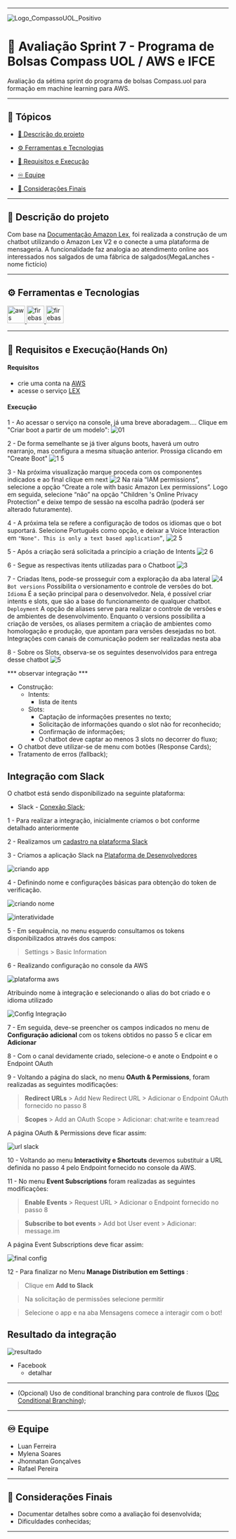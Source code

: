 <hr>

![Logo_CompassoUOL_Positivo](https://user-images.githubusercontent.com/94761781/212589731-3d9e9380-e9ea-4ea2-9f52-fc6595f8d3f0.png)
# 📑 Avaliação Sprint 7 - Programa de Bolsas Compass UOL / AWS e IFCE

Avaliação da sétima sprint do programa de bolsas Compass.uol para formação em machine learning para AWS.

<hr>
<p align="center">
  


## 📌 Tópicos 

- [🧾 Descrição do projeto](#-descrição-do-projeto)

- [⚙️ Ferramentas e Tecnologias](#-ferramentas-e-tecnologias)

- [📝 Requisitos e Execução](#%EF%B8%8F-código)

- [♾️ Equipe](#%EF%B8%8F-equipe)

- [📌 Considerações Finais](#-considerações-finais)

<hr>

## 🧾 Descrição do projeto 
Com base na [Documentação Amazon Lex](https://compasso-my.sharepoint.com/:f:/g/personal/lucas_sousa_compasso_com_br/Eph8d9BDeRhGhBzyoAYRLZUBhfjA54P1-5YHERGaN5_Osg?e=1ibFDI), foi realizada a construção de um chatbot utilizando o Amazon Lex V2 e o conecte a uma plataforma de mensageria.
A funcionalidade faz analogia ao atendimento online aos interessados nos salgados de uma fábrica de salgados(MegaLanches - nome fictício) 

<p align="justify">
<hr>

## ⚙️ Ferramentas e Tecnologias 

<a href="https://aws.amazon.com/pt/" target="_blank"> <img src="https://imgs.search.brave.com/GMxBwk4HNqhFJEmYkqXOW8kelyHphegTgfv8jGX3E3M/rs:fit:1200:1197:1/g:ce/aHR0cHM6Ly9naXN1/c2VyLmNvbS93cC1j/b250ZW50L3VwbG9h/ZHMvMjAxOC8wOC8y/MDAwcHgtQW1hem9u/X1dlYl9TZXJ2aWNl/c19Mb2dvLnN2Z18u/cG5n" alt="aws" width="40" height="40" title="AWS"/> </a><a href="https://docs.aws.amazon.com/pt_br/lexv2/latest/dg/what-is.html" target="_blank"> <img src="https://imgs.search.brave.com/bVZ4uQWr-3duPfutx8MysuJr104Mk89zeMApyYVzVjg/rs:fit:300:300:1/g:ce/aHR0cHM6Ly9zeW1i/b2xzLmdldHZlY3Rh/LmNvbS9zdGVuY2ls/XzcvM19hbWF6b24t/cmVrb2duaXRpb24u/NmFkOGEzYzFiOC5w/bmc" alt="firebase" width="40" height="40" title="AWS LexV2"/> </a> <a href="https://slack.com/intl/pt-br/media-kit" target="_blank"> <img src="https://imgs.search.brave.com/eEl2VJx5Re6JoRirC111bGSvKYC2Hj0Hltdn26O5pbA/rs:fit:1200:1200:1/g:ce/aHR0cHM6Ly9jZG4u/ZnJlZWJpZXN1cHBs/eS5jb20vbG9nb3Mv/bGFyZ2UvMngvc2xh/Y2stMS1sb2dvLXBu/Zy10cmFuc3BhcmVu/dC5wbmc" alt="firebase" width="40" height="40" title="AWS Lambda"/> </a>

<hr>

## 📝 Requisitos e Execução(Hands On)

#### Requisitos
- crie uma conta na [AWS](https://aws.amazon.com/pt/account/)
- acesse o serviço [LEX](https://slack.com/intl/pt-br/media-kit)

#### Execução
1 - Ao acessar o serviço na console, já uma breve aboradagem.... Clique em "Criar boot a partir de um modelo":
![01](https://user-images.githubusercontent.com/94761781/221339202-d0c91b13-a92a-4029-a767-4c9578d54738.png)

2 - De forma semelhante se já tiver alguns boots, haverá um outro rearranjo, mas configura a mesma situação anterior. Prossiga clicando em "Create Boot"
![1 5](https://user-images.githubusercontent.com/94761781/221339194-aef37fe9-98cb-496a-9244-e74396576e46.png)

3 - Na próxima visualização marque proceda com os componentes indicados e ao final clique em next
![2](https://user-images.githubusercontent.com/94761781/221339199-987f99b2-7cf6-4c0a-9aba-284c4431cfa1.png)
Na raia “IAM permissions”, selecione a opção “Create a role with basic Amazon Lex permissions”. Logo em seguida, selecione “não” na opção "Children 's Online Privacy Protection” e deixe tempo de sessão na escolha padrão (poderá ser alterado futuramente).

4 - A próxima tela se refere a configuração de todos os idiomas que o bot suportará. Selecione Português como opção, e deixar a Voice Interaction em 
``` "None". This is only a text based application” ```, 
![2 5](https://user-images.githubusercontent.com/94761781/221339196-e01f5c50-6256-4bf3-9025-d190c9cddb5e.png)

5 - Após a criação será solicitada a princípio a criação de Intents
![2 6](https://user-images.githubusercontent.com/94761781/221339198-b74b5efd-2906-4c3a-a9b4-b57294781ac9.png)

6 - Segue as respectivas itents utilizadas para o Chatboot
![3](https://user-images.githubusercontent.com/94761781/221339200-bfb74b51-9bae-494a-bcf9-f1aca4f62b26.png)

7 - Criadas Itens, pode-se prosseguir com a exploração da aba lateral
![4](https://user-images.githubusercontent.com/94761781/221339201-189f750d-fad3-4dfe-a30a-3c7659d4fdfc.png)
``` Bot versions ```
 Possibilita o versionamento e controle de versões do bot.
```Idioma```
É a seção principal para o desenvolvedor. Nela, é possível criar intents e slots, que são a base do funcionamento de qualquer chatbot. 
```Deployment```
A opção de aliases serve para realizar o controle de versões e de ambientes de desenvolvimento.
Enquanto o versions possibilita a criação de versões, os aliases permitem a criação de ambientes
como homologação e produção, que apontam para versões desejadas no bot. Integrações com canais de comunicação podem ser realizadas nesta aba

8 - Sobre os Slots, observa-se os seguintes desenvolvidos para entrega desse chatbot
![5](https://user-images.githubusercontent.com/94761781/221339426-67b25a8b-ca9b-4e78-9399-f8027cf8add2.png)

*** observar integração ***
- Construção:   
  - Intents:    
    - lista de itents
  - Slots:    
    - Captação de informações presentes no texto;    
    - Solicitação de informações quando o slot não for reconhecido;    
    - Confirmação de informações;    
    - O chatbot deve captar ao menos 3 slots no decorrer do fluxo;
- O chatbot deve utilizar-se de menu com botões (Response Cards);
- Tratamento de erros (fallback);

## Integração com Slack

O chatbot está sendo disponibilizado na seguinte plataforma:
  - Slack - [Conexão Slack](https://docs.aws.amazon.com/pt_br/lex/latest/dg/slack-bot-association.html);  

1 - Para realizar a integração, inicialmente criamos o bot conforme detalhado anteriormente 

2 - Realizamos um  [cadastro na plataforma Slack](https://slack.com/intl/pt-br/)

3 - Criamos a aplicação Slack na [Plataforma de Desenvolvedores](https://api.slack.com/)

![criando app](https://user-images.githubusercontent.com/103221427/221373306-2c9fbdfb-9053-4b95-ba18-2a7318a94ada.png)

4 - Definindo nome e configurações básicas para obtenção do token de verificação.

![criando nome](https://user-images.githubusercontent.com/103221427/221375218-98172466-fe99-412b-a740-f1181595e718.png)

![interatividade](https://user-images.githubusercontent.com/103221427/221375376-50dfb9a8-cae4-41eb-a0f4-f327c1bbcc5d.png)

5 - Em sequência, no menu esquerdo consultamos os tokens disponibilizados através dos campos:

> Settings > Basic Information

6 - Realizando configuração no console da AWS

![plataforma aws](https://user-images.githubusercontent.com/103221427/221376414-d09a9643-4540-4e0c-a513-2e1cd70fa6de.png)

Atribuindo nome à integração e selecionando o alias do bot criado e o idioma utilizado

![Config Integração](https://user-images.githubusercontent.com/103221427/221376543-25c118b4-3647-48b0-acbb-403268a34ebc.png)

7 - Em seguida, deve-se preencher os campos indicados no menu de **Configuração adicional** com os tokens obtidos no passo 5 e clicar em **Adicionar**

8 - Com o canal devidamente criado, selecione-o e anote o Endpoint e o Endpoint OAuth

9 - Voltando a página do slack, no menu **OAuth & Permissions**, foram realizadas as seguintes modificações: 

> **Redirect URLs** > Add New Redirect URL > Adicionar o Endpoint OAuth fornecido no passo 8

> **Scopes** > Add an OAuth Scope > Adicionar: chat:write e team:read

A página OAuth & Permissions deve ficar assim: 

![url slack](https://user-images.githubusercontent.com/103221427/221377760-73fe9f38-6fb0-43d9-8f19-75400e816ea6.png)

10 - Voltando ao menu **Interactivity e Shortcuts** devemos substituir a URL definida no passo 4 pelo Endpoint fornecido no console da AWS.

11 - No menu **Event Subscriptions** foram realizadas as seguintes modificações:

> **Enable Events** > Request URL > Adicionar o Endpoint fornecido no passo 8

> **Subscribe to bot events** > Add bot User event > Adicionar: message.im

A página Event Subscriptions deve ficar assim: 

![final config](https://user-images.githubusercontent.com/103221427/221378247-eaf9c37c-85da-4c13-a91b-68267ef652cd.png)

12 - Para finalizar no Menu **Manage Distribution em Settings** :
> Clique em **Add to Slack**

> Na solicitação de permissões selecione permitir

> Selecione o app e na aba Mensagens comece a interagir com o bot!

## Resultado da integração

![resultado](https://user-images.githubusercontent.com/103221427/221378685-fdcdf354-a830-4ed2-940f-7796337a2233.png)




















- Facebook
    - detalhar

***
- (Opcional) Uso de conditional branching para controle de fluxos ([Doc Conditional Branching](https://docs.aws.amazon.com/pt_br/lexv2/latest/dg/paths-branching.html));

<hr>

## ♾️ Equipe
- Luan Ferreira
- Mylena Soares
- Jhonnatan Gonçalves
- Rafael Pereira

<hr>

## 📌 Considerações Finais
  - Documentar detalhes sobre como a avaliação foi desenvolvida;
  - Dificuldades conhecidas;

<hr>


